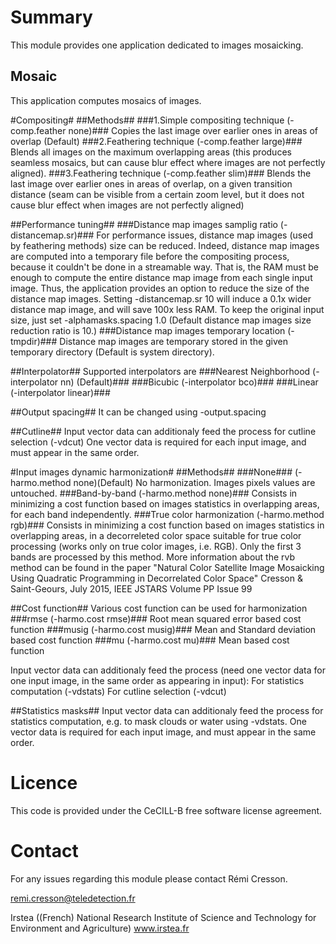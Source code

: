 Summary
=======

This module provides one application dedicated to images mosaicking. 

Mosaic
----------------------------
This application computes mosaics of images. 

#Compositing#
##Methods##
###1.Simple compositing technique (-comp.feather none)###
Copies the last image over earlier ones in areas of overlap (Default)
###2.Feathering technique (-comp.feather large)###
Blends all images on the maximum overlapping areas (this produces
seamless mosaics, but can cause blur effect where images are not 
perfectly aligned).
###3.Feathering technique (-comp.feather slim)###
Blends the last image over earlier ones in areas of overlap, on a
given transition distance (seam can be visible from a certain zoom 
level, but it does not cause blur effect when images are not perfectly
aligned)

##Performance tuning##
###Distance map images samplig ratio (-distancemap.sr)###
For performance issues, distance map images (used by feathering methods)
size can be reduced. Indeed, distance map images are computed into a temporary
file before the compositing process, because it couldn't be done in a streamable
way. That is, the RAM must be enough to compute the entire distance map image
from each single input image. Thus, the application provides an option to
reduce the size of the distance map images. 
Setting -distancemap.sr 10 will induce a 0.1x wider distance map image, and
will save 100x less RAM. To keep the original input size, just set 
-alphamasks.spacing 1.0 (Default distance map images size reduction ratio is 10.)
###Distance map images temporary location (-tmpdir)###
Distance map images are temporary stored in the given temporary directory
(Default is system directory).

##Interpolator##
Supported interpolators are
###Nearest Neighborhood (-interpolator nn) (Default)###
###Bicubic (-interpolator bco)###
###Linear (-interpolator linear)###

##Output spacing##
It can be changed using -output.spacing

##Cutline##
Input vector data can additionaly feed the process for cutline selection (-vdcut)
One vector data is required for each input image, and must appear in the same order.
 
#Input images dynamic harmonization#
##Methods##
###None### (-harmo.method none)(Default)
No harmonization. Images pixels values are untouched.
###Band-by-band (-harmo.method none)###
Consists in minimizing a cost function based on images statistics in overlapping 
areas, for each band independently.
###True color harmonization (-harmo.method rgb)###
Consists in minimizing a cost function based on images statistics in overlapping
areas, in a decorreleted color space suitable for true color processing
(works only on true color images, i.e. RGB). Only the first 3 bands are processed
by this method. More information about the rvb method can be found in the paper
"Natural Color Satellite Image Mosaicking Using Quadratic Programming in 
Decorrelated Color Space" Cresson & Saint-Geours, July 2015, 
IEEE JSTARS Volume PP Issue 99

##Cost function##
Various cost function can be used for harmonization
###rmse (-harmo.cost rmse)###
Root mean squared error based cost function
###musig (-harmo.cost musig)###
Mean and Standard deviation based cost function
###mu (-harmo.cost mu)###
Mean based cost function

Input vector data can additionaly feed the process (need one vector data 
for one input image, in the same order as appearing in input):
  For statistics computation (-vdstats)
  For cutline selection (-vdcut)

##Statistics masks##
Input vector data can additionaly feed the process for statistics computation, 
e.g. to mask clouds or water using -vdstats.
One vector data is required for each input image, and must appear in the same order.

Licence
=======

This code is provided under the CeCILL-B free software license agreement.

Contact
=======

For any issues regarding this module please contact Rémi Cresson.

remi.cresson@teledetection.fr

Irstea ((French) National Research Institute of Science and Technology for Environment and Agriculture)
www.irstea.fr
